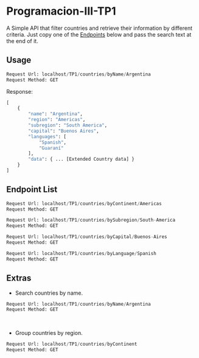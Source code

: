 # Programacion-III-TP1
A Simple API that filter countries and retrieve their information by different criteria. Just copy one of the [Endpoints](#endpoint-list) below and pass the search text at the end of it.
## Usage

```python
Request Url: localhost/TP1/countries/byName/Argentina
Request Method: GET
```
Response:

```python
[
    {
        "name": "Argentina",
        "region": "Americas",
        "subregion": "South America",
        "capital": "Buenos Aires",
        "languages": [
            "Spanish",
            "Guaraní"
        ],
        "data": { ... [Extended Country data] }
    }
]
```

## Endpoint List

```python
Request Url: localhost/TP1/countries/byContinent/Americas
Request Method: GET
```
```python
Request Url: localhost/TP1/countries/bySubregion/South-America
Request Method: GET
```
```python
Request Url: localhost/TP1/countries/byCapital/Buenos-Aires
Request Method: GET
```
```python
Request Url: localhost/TP1/countries/byLanguage/Spanish
Request Method: GET
```

## Extras
* Search countries by name.
```python
Request Url: localhost/TP1/countries/byName/Argentina
Request Method: GET
```
<br>

* Group countries by region.
```python
Request Url: localhost/TP1/countries/byContinent
Request Method: GET
```
